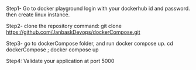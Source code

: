 Step1- Go to docker playground login with your dockerhub id and password. then create linux instance.

Step2- clone the repository
       command: git clone https://github.com/JanbaskDevops/dockerCompose.git

Step3- go to dockerCompose folder, and run docker compose up.
       cd dockerCompose ; docker compose up

Step4: Validate your application at port 5000
